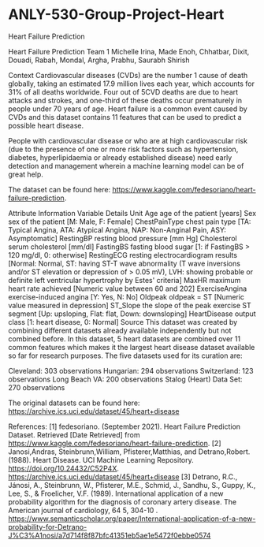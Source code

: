 # ANLY-530-Group-Project-Heart
Heart Failure Prediction



Heart Failure Prediction
Team 1
Michelle Irina, Made Enoh, Chhatbar, Dixit, Douadi, Rabah, Mondal, Argha, Prabhu, Saurabh Shirish

Context
Cardiovascular diseases (CVDs) are the number 1 cause of death globally, taking an estimated 17.9 million lives each year, which accounts for 31% of all deaths worldwide. Four out of 5CVD deaths are due to heart attacks and strokes, and one-third of these deaths occur prematurely in people under 70 years of age. Heart failure is a common event caused by CVDs and this dataset contains 11 features that can be used to predict a possible heart disease.

People with cardiovascular disease or who are at high cardiovascular risk (due to the presence of one or more risk factors such as hypertension, diabetes, hyperlipidaemia or already established disease) need early detection and management wherein a machine learning model can be of great help.

The dataset can be found here: https://www.kaggle.com/fedesoriano/heart-failure-prediction.

Attribute Information
Variable	Details	Unit
Age	age of the patient	[years]
Sex	sex of the patient	[M: Male, F: Female]
ChestPainType	chest pain type	[TA: Typical Angina, ATA: Atypical Angina, NAP: Non-Anginal Pain, ASY: Asymptomatic]
RestingBP	resting blood pressure	[mm Hg]
Cholesterol	serum cholesterol	[mm/dl]
FastingBS	fasting blood sugar	[1: if FastingBS > 120 mg/dl, 0: otherwise]
RestingECG	resting electrocardiogram results	[Normal: Normal, ST: having ST-T wave abnormality (T wave inversions and/or ST elevation or depression of > 0.05 mV), LVH: showing probable or definite left ventricular hypertrophy by Estes' criteria]
MaxHR	maximum heart rate achieved	[Numeric value between 60 and 202]
ExerciseAngina	exercise-induced angina	[Y: Yes, N: No]
Oldpeak	oldpeak = ST	[Numeric value measured in depression]
ST_Slope	the slope of the peak exercise ST segment	[Up: upsloping, Flat: flat, Down: downsloping]
HeartDisease	output class	[1: heart disease, 0: Normal]
Source
This dataset was created by combining different datasets already available independently but not combined before. In this dataset, 5 heart datasets are combined over 11 common features which makes it the largest heart disease dataset available so far for research purposes. The five datasets used for its curation are:

Cleveland: 303 observations
Hungarian: 294 observations
Switzerland: 123 observations
Long Beach VA: 200 observations
Stalog (Heart) Data Set: 270 observations

The original datasets can be found here: https://archive.ics.uci.edu/dataset/45/heart+disease




References:
[1] fedesoriano. (September 2021). Heart Failure Prediction Dataset. Retrieved [Date Retrieved] from https://www.kaggle.com/fedesoriano/heart-failure-prediction.
[2] Janosi,Andras, Steinbrunn,William, Pfisterer,Matthias, and Detrano,Robert. (1988). Heart Disease. UCI Machine Learning Repository. https://doi.org/10.24432/C52P4X. https://archive.ics.uci.edu/dataset/45/heart+disease
[3] Detrano, R.C., Jánosi, A., Steinbrunn, W., Pfisterer, M.E., Schmid, J., Sandhu, S., Guppy, K., Lee, S., & Froelicher, V.F. (1989). International application of a new probability algorithm for the diagnosis of coronary artery disease. The American journal of cardiology, 64 5, 304-10 . https://www.semanticscholar.org/paper/International-application-of-a-new-probability-for-Detrano-J%C3%A1nosi/a7d714f8f87bfc41351eb5ae1e5472f0ebbe0574
